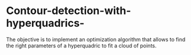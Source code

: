 # Contour-detection-with-hyperquadrics-
The objective is to implement an optimization algorithm that allows to find the right parameters of a hyperquadric to fit a cloud of points. 
